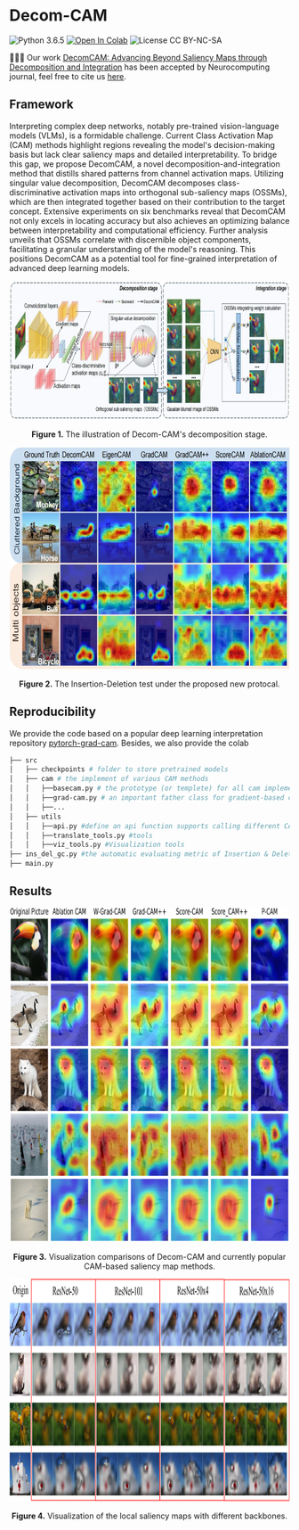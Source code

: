 # Decom-CAM
![Python 3.6.5](https://img.shields.io/badge/python-3.6.5-green.svg?style=plastic)
<a href="https://colab.research.google.com/github/AILab-CVC/YOLO-World/blob/master/inference.ipynb"><img src="https://colab.research.google.com/assets/colab-badge.svg" alt="Open In Colab"></a>
![License CC BY-NC-SA](https://img.shields.io/badge/license-CC_BY--NC--SA--green.svg?style=plastic)


🎉🎉🎉 Our work [DecomCAM: Advancing Beyond Saliency Maps through Decomposition and Integration]() has been accepted by Neurocomputing journal, feel free to cite us [here](#Citations).

## Framework
Interpreting complex deep networks, notably pre-trained vision-language models (VLMs), is a formidable challenge. Current Class Activation Map (CAM) methods highlight regions revealing the model's decision-making basis but lack clear saliency maps and detailed interpretability. To bridge this gap, we propose DecomCAM, a novel decomposition-and-integration method that distills shared patterns from channel activation maps. Utilizing singular value decomposition, DecomCAM decomposes class-discriminative activation maps into orthogonal sub-saliency maps (OSSMs), which are then integrated together based on their contribution to the target concept. Extensive experiments on six benchmarks reveal that DecomCAM not only excels in locating accuracy but also achieves an optimizing balance between interpretability and computational efficiency. Further analysis unveils that OSSMs correlate with discernible object components, facilitating a granular understanding of the model's reasoning. This positions DecomCAM as a potential tool for fine-grained interpretation of advanced deep learning models.

<p align="center">
<img src=".\.img/overview_00.jpg" height = "250" alt="" align=center />
<br><br>
<b>Figure 1.</b> The illustration of Decom-CAM's decomposition stage.
</p>


<p align="center">
<img src=".\.img/vis_cams2_00.jpg" height = "400" alt="" align=center />
<br><br>
<b>Figure 2.</b> The Insertion-Deletion test under the proposed new protocal.
</p>

## Reproducibility
We provide the code based on a popular deep learning interpretation repository [pytorch-grad-cam](https://github.com/jacobgil/pytorch-grad-cam/tree/master/pytorch_grad_cam). Besides, we also provide the colab 
```bash
├── src
│   ├── checkpoints # folder to store pretrained models
│   ├── cam # the implement of various CAM methods
│   │   ├──basecam.py # the prototype (or templete) for all cam implement
│   │   ├──grad-cam.py # an important father class for gradient-based cams
│   │   ├──...
│   ├── utils
│   │   ├──api.py #define an api function supports calling different CAM methods.
│   │   ├──translate_tools.py #tools
│   │   ├──viz_tools.py #Visualization tools
├── ins_del_gc.py #the automatic evaluating metric of Insertion & Deletion, reference:https://github.com/wofmanaf/Group-CAM
├── main.py
```

## Results
<p align="center">
<img src=".\.img/saliency_00.png" height = "600" alt="" align=center />
<br><br>
<b>Figure 3.</b> Visualization comparisons of Decom-CAM and currently popular CAM-based saliency map methods.
</p>
<p align="center">
<img src=".\.img/local_00.png" height = "400" alt="" align=center />
<br><br>
<b>Figure 4.</b> Visualization of the local saliency maps with different backbones.
</p>


